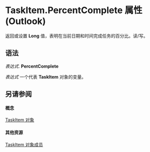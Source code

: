 
# TaskItem.PercentComplete 属性 (Outlook)

返回或设置 **Long** 值，表明在当前日期和时间完成任务的百分比。读/写。


## 语法

 _表达式_. **PercentComplete**

 _表达式_ 一个代表 **TaskItem** 对象的变量。


## 另请参阅


#### 概念


[TaskItem 对象](5df8cfa5-5460-a5a1-a130-ba5bca1a0091.md)
#### 其他资源


[TaskItem 对象成员](97234a76-2fc5-bbe4-2e14-25ae18694fc9.md)